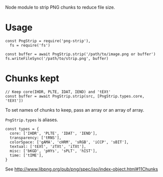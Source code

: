 Node module to strip PNG chunks to reduce file size.

# Usage

```
const PngStrip = require('png-strip'),
  fs = require('fs')

const buffer = await PngStrip.strip('/path/to/image.png or buffer')
fs.writeFileSync('/path/to/strip.png', buffer)
```

# Chunks kept

```
// Keep core(IHDR, PLTE, IDAT, IEND) and 'tEXt'
const buffer = await PngStrip.strip(src, [PngStrip.types.core, 'tEXt'])
```

To set names of chunks to keep, pass an array or an array of array.

`PngStrip.types` is aliases.

```
const types = {
  core: ['IHDR', 'PLTE', 'IDAT', 'IEND'],
  transparency: ['tRNS'],
  colorSpace: ['gAMA', 'cHRM', 'sRGB', 'iCCP', 'sBIT'],
  textual: ['tEXt', 'zTXt', 'iTXt'],
  misc: ['bKGD', 'pHYs', 'sPLT', 'hIST'],
  time: ['tIME'],
}
```

See http://www.libpng.org/pub/png/spec/iso/index-object.html#11Chunks